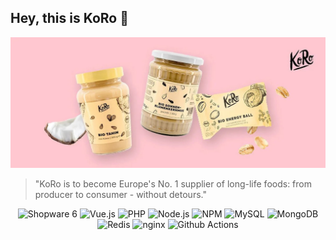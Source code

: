 ## Hey, this is KoRo 👋

![An illustration of various products Koro Drogerie is selling on their website](https://raw.githubusercontent.com/KoRoHandelsGmbH/.github/main/profile/assets/header-image.jpg)

> "KoRo is to become Europe's No. 1 supplier of long-life foods: from producer to consumer - without detours."

<div align="center">
<img alt="Shopware 6" src="https://img.shields.io/badge/-Shopware_6-189eff?style=flat-square&logo=Shopware&logoColor=white" />
<img alt="Vue.js" src="https://img.shields.io/badge/-Vue.js-41B883?style=flat-square&logo=Vue.js&logoColor=white" />
<img alt="PHP" src="https://img.shields.io/badge/-PHP-777BB4?style=flat-square&logo=php&logoColor=white" />
<img alt="Node.js" src="https://img.shields.io/badge/-Node.js-43853d?style=flat-square&logo=Node.js&logoColor=white" />
<img alt="NPM" src="https://img.shields.io/badge/-NPM-E0234E?style=flat-square&logo=npm&logoColor=white" />
<img alt="MySQL" src="https://img.shields.io/badge/MySQL-000?style=flat-square&logo=mysql&logoColor=white" />
<img alt="MongoDB" src="https://img.shields.io/badge/MongoDB-4ea94b?style=flat-square&logo=mongodb&logoColor=white" />
<img alt="Redis" src="https://img.shields.io/badge/Redis-DD0031?style=flat-square&logo=redis&logoColor=white" />
<img alt="nginx" src="https://img.shields.io/badge/nginx-009639?style=flat-square&logo=nginx&logoColor=white" />
<img alt="Github Actions" src="https://img.shields.io/badge/Github_Actions-%232671E5.svg?style=flat-square&logo=githubactions&logoColor=white" />
</div>